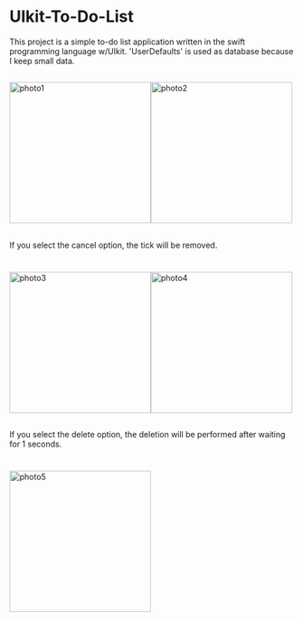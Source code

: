 # UIkit-To-Do-List
This project is a simple to-do list application written in the swift programming language w/UIkit. 
'UserDefaults' is used as database because I keep small data.
##
<img width="250" alt="photo1" src="https://user-images.githubusercontent.com/79964936/230778472-0f8347ac-504b-4654-a2db-b68bf9a1cbdf.png"><img width="250" alt="photo2" src="https://user-images.githubusercontent.com/79964936/230778497-a90b2d51-8581-403d-a61e-ba67f8d65cf2.png">
##
If you select the cancel option, the tick will be removed.
#
<img width="250" alt="photo3" src="https://user-images.githubusercontent.com/79964936/230778502-f686f2fd-5bff-4ba4-84ab-5d4f8d1e68fd.png"><img width="250" alt="photo4" src="https://user-images.githubusercontent.com/79964936/230778506-5e640548-932c-4670-abd8-42840cae9e34.png">
##
If you select the delete option, the deletion will be performed after waiting for 1 seconds.
#
<img width="250" alt="photo5" src="https://user-images.githubusercontent.com/79964936/230778507-2d172d2b-7ab5-43d4-b37c-149ce1aa672f.png">

